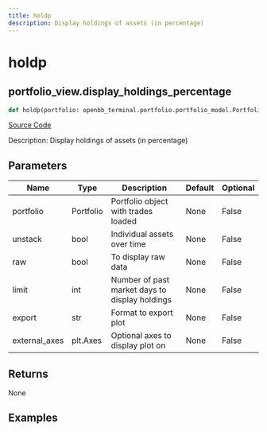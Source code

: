 ```yaml
---
title: holdp
description: Display holdings of assets (in percentage)
---
```

# holdp

## portfolio_view.display_holdings_percentage

```python
def holdp(portfolio: openbb_terminal.portfolio.portfolio_model.PortfolioModel, unstack: bool, raw: bool, limit: int, export: str, external_axes: Union[matplotlib.axes._axes.Axes, NoneType]) -> None:
```
[Source Code](https://github.com/OpenBB-finance/OpenBBTerminal/tree/main/openbb_terminal/portfolio/portfolio_view.py#L703)

Description: Display holdings of assets (in percentage)

## Parameters

| Name | Type | Description | Default | Optional |
| ---- | ---- | ----------- | ------- | -------- |
| portfolio | Portfolio | Portfolio object with trades loaded | None | False |
| unstack | bool | Individual assets over time | None | False |
| raw | bool | To display raw data | None | False |
| limit | int | Number of past market days to display holdings | None | False |
| export | str | Format to export plot | None | False |
| external_axes | plt.Axes | Optional axes to display plot on | None | False |

## Returns

None

## Examples

